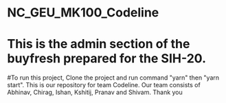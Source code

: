 # NC_GEU_MK100_Codeline

# This is the admin section of the buyfresh prepared for the SIH-20.

#To run this project, Clone the project and run command "yarn" then "yarn start".
This is our repository for team Codeline. Our team consists of Abhinav, Chirag, Ishan, Kshitij, Pranav and Shivam.
Thank you
